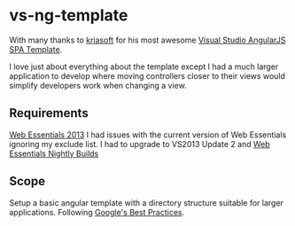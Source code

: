 vs-ng-template
==============

With many thanks to [kriasoft](https://github.com/kriasoft/) for his most awesome [Visual Studio AngularJS SPA Template](https://github.com/kriasoft/AngularJS-SPA-Template).

I love just about everything about the template except I had a much larger application to develop where moving controllers closer to their views would simplify developers work when changing a view.

Requirements
------------

 [Web Essentials 2013](http://vswebessentials.com/download)
I had issues with the current version of Web Essentials ignoring my exclude list. I had to upgrade to VS2013 Update 2 and [Web Essentials Nightly Builds](http://madskristensen.net/post/web-essentials-nightly-builds)

Scope
-----
Setup a basic angular template with a directory structure suitable for larger applications. Following [Google's Best Practices](https://docs.google.com/document/d/1XXMvReO8-Awi1EZXAXS4PzDzdNvV6pGcuaF4Q9821Es/pub).
